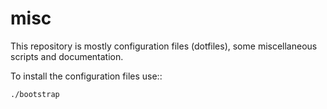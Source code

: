 misc
====

This repository is mostly configuration files (dotfiles), some miscellaneous
scripts and documentation.

To install the configuration files use::

    ./bootstrap

